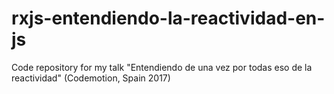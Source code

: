 # rxjs-entendiendo-la-reactividad-en-js
Code repository for my talk "Entendiendo de una vez por todas eso de la reactividad" (Codemotion, Spain 2017)
